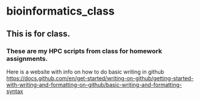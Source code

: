 # bioinformatics_class
## This is for class. 
### These are my HPC scripts from class for homework assignments. 
Here is a website with info on how to do basic writing in github https://docs.github.com/en/get-started/writing-on-github/getting-started-with-writing-and-formatting-on-github/basic-writing-and-formatting-syntax
